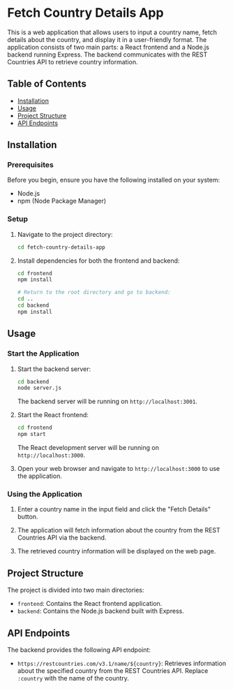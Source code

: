# Fetch Country Details App

This is a web application that allows users to input a country name, fetch details about the country, and display it in a user-friendly format. The application consists of two main parts: a React frontend and a Node.js backend running Express. The backend communicates with the REST Countries API to retrieve country information.

## Table of Contents

- [Installation](#installation)
- [Usage](#usage)
- [Project Structure](#project-structure)
- [API Endpoints](#api-endpoints)

## Installation

### Prerequisites

Before you begin, ensure you have the following installed on your system:

- Node.js
- npm (Node Package Manager)

### Setup

1. Navigate to the project directory:

   ```bash
   cd fetch-country-details-app
   ```

2. Install dependencies for both the frontend and backend:

   ```bash
   cd frontend
   npm install

   # Return to the root directory and go to backend:
   cd ..
   cd backend
   npm install
   ```

## Usage

### Start the Application

1. Start the backend server:

   ```bash
   cd backend
   node server.js
   ```

   The backend server will be running on `http://localhost:3001`.

2. Start the React frontend:

   ```bash
   cd frontend
   npm start
   ```

   The React development server will be running on `http://localhost:3000`.

3. Open your web browser and navigate to `http://localhost:3000` to use the application.

### Using the Application

1. Enter a country name in the input field and click the "Fetch Details" button.

2. The application will fetch information about the country from the REST Countries API via the backend.

3. The retrieved country information will be displayed on the web page.

## Project Structure

The project is divided into two main directories:

- `frontend`: Contains the React frontend application.
- `backend`: Contains the Node.js backend built with Express.

## API Endpoints

The backend provides the following API endpoint:

- `https://restcountries.com/v3.1/name/${country}`: Retrieves information about the specified country from the REST Countries API. Replace `:country` with the name of the country.


